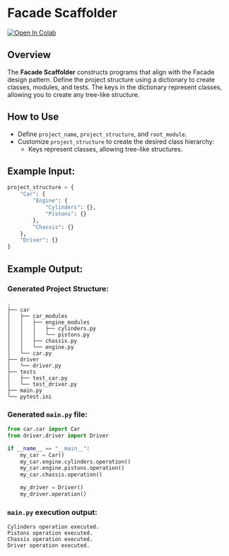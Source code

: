 # Facade Scaffolder

[![Open In Colab](https://colab.research.google.com/assets/colab-badge.svg)](https://colab.research.google.com/github/genarominetto/dict_to_pattern/blob/main/main.ipynb)

## Overview
The **Facade Scaffolder** constructs programs that align with the Facade design pattern. Define the project structure using a dictionary to create classes, modules, and tests. The keys in the dictionary represent classes, allowing you to create any tree-like structure.

## How to Use

- Define `project_name`, `project_structure`, and `root_module`.
- Customize `project_structure` to create the desired class hierarchy:
    - Keys represent classes, allowing tree-like structures.


## Example Input:

```python
project_structure = {
    "Car": {
        "Engine": {
            "Cylinders": {},
            "Pistons": {}
        },
        "Chassis": {}
    },
    "Driver": {}
}
```

## Example Output:

### Generated Project Structure:

```
.
├── car
│   ├── car_modules
│   │   ├── engine_modules
│   │   │   ├── cylinders.py
│   │   │   └── pistons.py
│   │   ├── chassis.py
│   │   └── engine.py
│   └── car.py
├── driver
│   └── driver.py
├── tests
│   ├── test_car.py
│   └── test_driver.py
├── main.py
└── pytest.ini
```

### Generated `main.py` file:

```python
from car.car import Car
from driver.driver import Driver

if __name__ == "__main__":
    my_car = Car()
    my_car.engine.cylinders.operation()
    my_car.engine.pistons.operation()
    my_car.chassis.operation()

    my_driver = Driver()
    my_driver.operation()

```

### `main.py` execution output:

```
Cylinders operation executed.
Pistons operation executed.
Chassis operation executed.
Driver operation executed.
```

